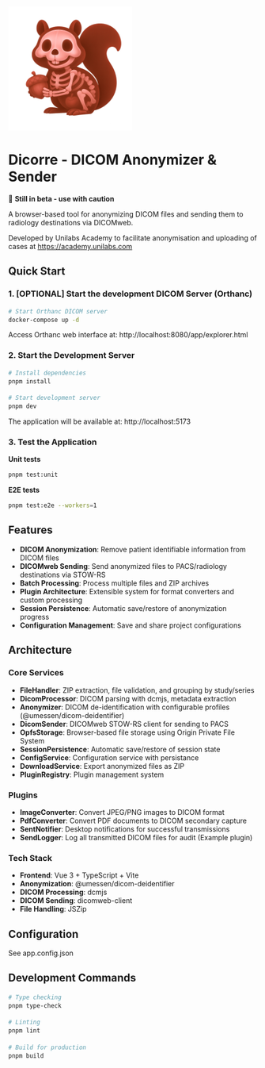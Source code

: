 <img src="./public/logo.png" alt="Dicorre Logo" width="250">

# Dicorre - DICOM Anonymizer & Sender

🚨 **Still in beta - use with caution**

A browser-based tool for anonymizing DICOM files and sending them to radiology destinations via DICOMweb.

Developed by Unilabs Academy to facilitate anonymisation and uploading of cases at https://academy.unilabs.com

## Quick Start

### 1. [OPTIONAL] Start the development DICOM Server (Orthanc)

```bash
# Start Orthanc DICOM server
docker-compose up -d
```
Access Orthanc web interface at: http://localhost:8080/app/explorer.html

### 2. Start the Development Server

```bash
# Install dependencies
pnpm install

# Start development server
pnpm dev
```

The application will be available at: http://localhost:5173

### 3. Test the Application

**Unit tests**
```bash
pnpm test:unit
```

**E2E tests**
```bash
pnpm test:e2e --workers=1
```

## Features

- **DICOM Anonymization**: Remove patient identifiable information from DICOM files
- **DICOMweb Sending**: Send anonymized files to PACS/radiology destinations via STOW-RS
- **Batch Processing**: Process multiple files and ZIP archives
- **Plugin Architecture**: Extensible system for format converters and custom processing
- **Session Persistence**: Automatic save/restore of anonymization progress
- **Configuration Management**: Save and share project configurations

## Architecture

### Core Services

- **FileHandler**: ZIP extraction, file validation, and grouping by study/series
- **DicomProcessor**: DICOM parsing with dcmjs, metadata extraction
- **Anonymizer**: DICOM de-identification with configurable profiles (@umessen/dicom-deidentifier)
- **DicomSender**: DICOMweb STOW-RS client for sending to PACS
- **OpfsStorage**: Browser-based file storage using Origin Private File System
- **SessionPersistence**: Automatic save/restore of session state
- **ConfigService**: Configuration service with persistance
- **DownloadService**: Export anonymized files as ZIP
- **PluginRegistry**: Plugin management system

### Plugins

- **ImageConverter**: Convert JPEG/PNG images to DICOM format
- **PdfConverter**: Convert PDF documents to DICOM secondary capture
- **SentNotifier**: Desktop notifications for successful transmissions
- **SendLogger**: Log all transmitted DICOM files for audit (Example plugin)

### Tech Stack

- **Frontend**: Vue 3 + TypeScript + Vite
- **Anonymization**: @umessen/dicom-deidentifier
- **DICOM Processing**: dcmjs
- **DICOM Sending**: dicomweb-client
- **File Handling**: JSZip

## Configuration

See app.config.json

## Development Commands

```bash
# Type checking
pnpm type-check

# Linting
pnpm lint

# Build for production
pnpm build
```